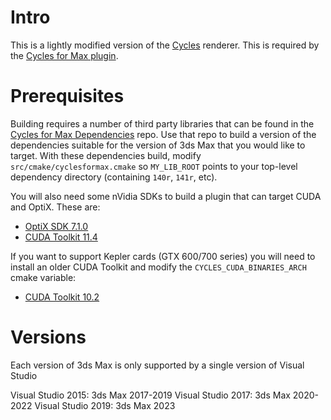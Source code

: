 # Intro

This is a lightly modified version of the [Cycles](https://www.cycles-renderer.org/) renderer. This is required by the [Cycles for Max plugin](https://github.com/jlwitthuhn/cyclesformax-opensource).

# Prerequisites

Building requires a number of third party libraries that can be found in the [Cycles for Max Dependencies](https://github.com/jlwitthuhn/cyclesformax-dependencies) repo. Use that repo to build a version of the dependencies suitable for the version of 3ds Max that you would like to target. With these dependencies build, modify `src/cmake/cyclesformax.cmake` so `MY_LIB_ROOT` points to your top-level dependency directory (containing `140r`, `141r`, etc).

You will also need some nVidia SDKs to build a plugin that can target CUDA and OptiX. These are:
* [OptiX SDK 7.1.0](https://developer.nvidia.com/designworks/optix/downloads/legacy)
* [CUDA Toolkit 11.4](https://developer.nvidia.com/cuda-11-4-0-download-archive)

If you want to support Kepler cards (GTX 600/700 series) you will need to install an older CUDA Toolkit and modify the `CYCLES_CUDA_BINARIES_ARCH` cmake variable:
* [CUDA Toolkit 10.2](https://developer.nvidia.com/cuda-10.2-download-archive)

# Versions

Each version of 3ds Max is only supported by a single version of Visual Studio

Visual Studio 2015: 3ds Max 2017-2019
Visual Studio 2017: 3ds Max 2020-2022
Visual Studio 2019: 3ds Max 2023
